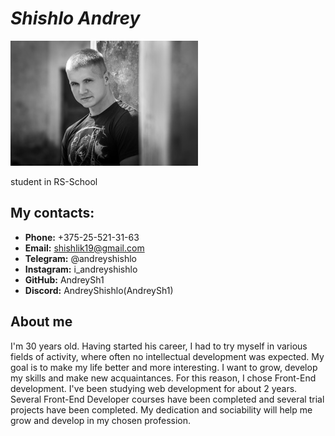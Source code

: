 # *Shishlo Andrey*
![My photo](myphoto.jpg) 

student in RS-School

## **My сontacts:**

* **Phone:** +375-25-521-31-63
* **Email:** shishlik19@gmail.com
* **Telegram:** @andreyshishlo
* **Instagram:**  i_andreyshishlo
* **GitHub:** AndreySh1
* **Discord:** AndreyShishlo(AndreySh1)

## **About me**

I'm 30 years old. Having started his career, I had to try myself in various fields of activity, where often no intellectual development was expected.
My goal is to make my life better and more interesting. I want to grow, develop my skills and make new acquaintances. For this reason, I chose Front-End development.
I've been studying web development for about 2 years. Several Front-End Developer courses have been completed and several trial projects have been completed.
My dedication and sociability will help me grow and develop in my chosen profession.